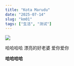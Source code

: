 ```yaml
---
title: "Kota Marudu"
date: "2025-07-14"
slug: "km01"
tags: ["生活", "测试"]
---
```

![](https://prod-files-secure.s3.us-west-2.amazonaws.com/112d0858-5090-4d34-a606-b75eb8d65fd2/c7b45876-473c-4fb6-85d3-cb84a84bfc51/1000201235.jpg?X-Amz-Algorithm=AWS4-HMAC-SHA256&X-Amz-Content-Sha256=UNSIGNED-PAYLOAD&X-Amz-Credential=ASIAZI2LB466UXSY5BTQ%2F20250724%2Fus-west-2%2Fs3%2Faws4_request&X-Amz-Date=20250724T165032Z&X-Amz-Expires=3600&X-Amz-Security-Token=IQoJb3JpZ2luX2VjEAkaCXVzLXdlc3QtMiJHMEUCIQDPz%2F8AFuhRZF2Bw6W4hH%2B7hoiibKI65XHTZn5bDS%2BSUAIgZBjc%2FWtyMxtVL7AZloJDdK8SlYVyYJK%2Frj0IZ8G7nM8q%2FwMIMRAAGgw2Mzc0MjMxODM4MDUiDKI6d3GuYz2ell9ngSrcAzngPoAQNAPV2JRGERpmXEs0xmS3Nm5kgXA4Z50wb%2B4UfWCIWQ7cuI76ruEzgq9ahmjcW8tQ6RA6qLg0tDDZhjlUwk1hEqWryCjSJaWEuOrmBauS%2BGkCCa5FEe3FoA%2FNv7noXaQ%2Fc5ISdwT0iDoFhFfoQ0xgUOXg%2Bt%2FPN59wKJFB3FaFOe8qIT2%2Fq1BydGtg1SzAXvQcgWXd8RDR2RFXgxw3JBJW670u1GNZZe3QB2D%2BfK96uqWT34xI9KHJ8XfhKfa17ixqWHSos4JcQpCBzZcOYbNHE8vsb8yegWNuWxSc1ZPjJh3MaQ1PivuBfLFV%2BLpk%2BpHyRTKrusFMWwMLQy%2FYHuCfPfX1cWtZypqk2QPUlkosLVf5hJtWfWClEy1u5mvsybCsK%2BxVNhaTGyWdcoZfuD3covZKdMeyljxPXtuWl5k%2BjGTQqYyVYLUreWHdgkOXwN%2B67K%2FHVxhoF8bzE0e%2BGNF86nkjS3bl7bIpFKr1nXCyvS7d%2FpMmmpHtg6B4Sme6F61H%2Be%2Bd6O7E3fOXFeCYT0DKUHAo2ndxWG0Fwi3PGvCpMd69ynvCWu26UwEbew78kSVGqqAQu9k5q4bIOICn%2BsrWbdrsZZadvnTh9ypLCUmXuSUhX55kEPmLMO66icQGOqUBzkbEvzB2OUhGfyhr0PJ449S4FSZM3DuUXF6VsBhX93mVcAHtfNE7BqUMtclTpF8rzJotW03wSu%2Fe%2FEmPEAUTzK1C4n%2BQX%2BiG16TtcHuIlU9HVm8IupFI3PHUR5uFXtHG8Nr%2F2CyWcgPjeXMr2Is6VEL7JlWHYTQpcmwDV5IO3DkGHq8JjPVel1UeXqCssYs1516fWh5oe1NOm4RNy4GtRkykZOcf&X-Amz-Signature=7e0f2fd6754eb3cb4b88fb17b55349dd574eecf0f62e8e78e158252e046f3a4a&X-Amz-SignedHeaders=host&x-amz-checksum-mode=ENABLED&x-id=GetObject)


哈哈哈哈  漂亮的好老婆  爱你爱你


**哈哈哈哈**

